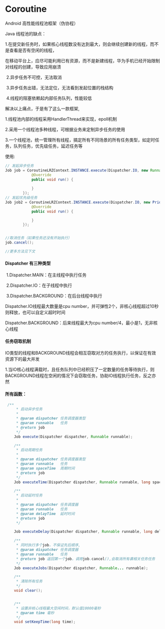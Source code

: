 # Coroutine
Android 高性能线程池框架（伪协程）

Java 线程池的缺点：

​	1.在提交新任务时，如果核心线程数没有达到最大，则会继续创建新的线程，而不是查看是否有空闲的线程，

​		在移动平台上，应尽可能利用已有资源，而不是新建线程，华为手机已经开始限制对线程的创建，导致应用崩溃

​	2.异步任务不可控，无法取消

​	3.异步任务出错，无法定位，无法看到发起位置的栈结构

​	4.线程的阻塞依赖起内部任务队列，性能较低

解决以上痛点，于是有了这么一款框架,

1.线程池内部的线程采用HandlerThread来实现，epoll机制

2.采用一个线程池多种线程，可根据业务来定制异步任务的使用

3.一个线程池，统一管理所有线程，搞定所有不同场景的所有任务类型，如定时任务，队列任务，优先级任务，延迟任务等

使用:

```java
// 发起异步任务
Job job = CoroutineLRZContext.INSTANCE.execute(Dispatcher.IO, new Runnable() {
            @Override
            public void run() {
                
            }
        });
// 发起优先级任务
Job job2 = CoroutineLRZContext.INSTANCE.execute(Dispatcher.IO, new PriorityRunnable(Priority.HIGH) {
            @Override
            public void run() {

            }
        });


//取消任务（如果任务还没有开始执行）
job.cancel();

//更多方法见下文
```

#### Dispatcher 有三种类型

​	1.Dispatcher.MAIN：在主线程中执行任务

​	2.Dispatcher.IO：在子线程中执行

​	3.Dispatcher.BACKGROUND：在后台线程中执行

Dispatcher.IO线程最大数量是cpu number，并可弹性2个，非核心线程超过10秒则释放，也可以自定义超时时间

Dispatcher.BACKGROUND：后来线程最大为cpu number/4，最小是1，无非核心线程

#### 任务窃取机制

IO类型的线程和BACKGROUND线程会相互窃取对方的任务执行，以保证在有效资源下的最大并发

1.当IO核心线程满载时，且任务队列中已经积压了一定数量的任务等待执行，则BACKGROUND线程在空闲的情况下会窃取任务，协助IO线程执行任务，反之亦然

#### 所有函数：

```java
 /**
     * 启动异步任务
     *
     * @param dispatcher 任务调度器类型
     * @param runnable   任务
     * @return job
     */
    Job execute(Dispatcher dispatcher, Runnable runnable);

    /**
     * 启动周期任务
     *
     * @param dispatcher 任务调度器类型
     * @param runnable   任务
     * @param spaceTime  周期时间
     * @return job
     */
    Job executeTime(Dispatcher dispatcher, Runnable runnable, long spaceTime);

    /**
     * 启动延时任务
     *
     * @param dispatcher 任务调度器
     * @param runnable   任务
     * @param delayTime  延时时间
     * @return job
     */

    Job executeDelay(Dispatcher dispatcher, Runnable runnable, long delayTime);

    /**
     * 同时执行多个job，不保证先后顺序,
     * @param dispatcher 任务调度器
     * @param runnable   任务
     * @return job 返回第一个job，调用job.cancel(),会取消所有袭相关任务任务
     */
    Job executeJobs(Dispatcher dispatcher, Runnable... runnable);

    /**
     * 清除所有任务
     */
    void clear();


    /**
     * 设置非核心线程最大空闲时间，默认值10000毫秒
     * @param time 毫秒
     */
    void setKeepTime(long time);
```

